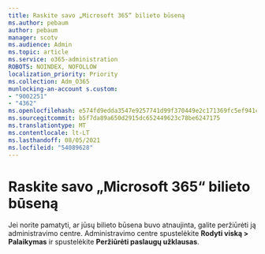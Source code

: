 ```yaml
---
title: Raskite savo „Microsoft 365“ bilieto būseną
ms.author: pebaum
author: pebaum
manager: scotv
ms.audience: Admin
ms.topic: article
ms.service: o365-administration
ROBOTS: NOINDEX, NOFOLLOW
localization_priority: Priority
ms.collection: Adm_O365
munlocking-an-account s.custom:
- "9002251"
- "4362"
ms.openlocfilehash: e574fd9edda3547e9257741d99f370449e2c171369fc5ef941cadc4e70060f0d
ms.sourcegitcommit: b5f7da89a650d2915dc652449623c78be6247175
ms.translationtype: MT
ms.contentlocale: lt-LT
ms.lasthandoff: 08/05/2021
ms.locfileid: "54089628"
---
```

# <a name="find-the-status-of-your-microsoft-365-ticket"></a>Raskite savo „Microsoft 365“ bilieto būseną

Jei norite pamatyti, ar jūsų bilieto būsena buvo atnaujinta, galite peržiūrėti ją administravimo centre. Administravimo centre spustelėkite **Rodyti viską > Palaikymas** ir spustelėkite **Peržiūrėti paslaugų užklausas**.
